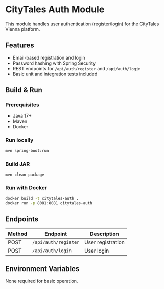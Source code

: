 # CityTales Auth Module

This module handles user authentication (register/login) for the CityTales Vienna platform.

## Features
- Email-based registration and login
- Password hashing with Spring Security
- REST endpoints for `/api/auth/register` and `/api/auth/login`
- Basic unit and integration tests included

## Build & Run

### Prerequisites
- Java 17+
- Maven
- Docker

### Run locally

```bash
mvn spring-boot:run
```

### Build JAR

```bash
mvn clean package
```

### Run with Docker

```bash
docker build -t citytales-auth .
docker run -p 8081:8081 citytales-auth
```

## Endpoints

| Method | Endpoint             | Description         |
|--------|----------------------|---------------------|
| POST   | `/api/auth/register` | User registration   |
| POST   | `/api/auth/login`    | User login          |

## Environment Variables
None required for basic operation.
